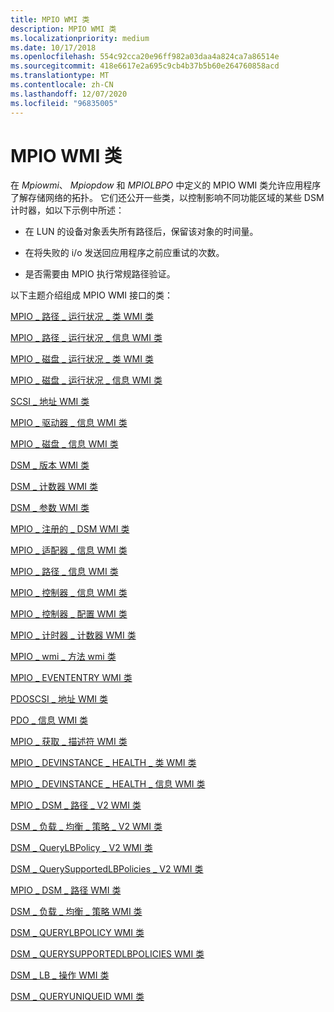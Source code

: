 ```yaml
---
title: MPIO WMI 类
description: MPIO WMI 类
ms.localizationpriority: medium
ms.date: 10/17/2018
ms.openlocfilehash: 554c92cca20e96ff982a03daa4a824ca7a86514e
ms.sourcegitcommit: 418e6617e2a695c9cb4b37b5b60e264760858acd
ms.translationtype: MT
ms.contentlocale: zh-CN
ms.lasthandoff: 12/07/2020
ms.locfileid: "96835005"
---
```

# <a name="mpio-wmi-classes"></a>MPIO WMI 类


在 *Mpiowmi*、 *Mpiopdow* 和 *MPIOLBPO* 中定义的 MPIO WMI 类允许应用程序了解存储网络的拓扑。 它们还公开一些类，以控制影响不同功能区域的某些 DSM 计时器，如以下示例中所述：

-   在 LUN 的设备对象丢失所有路径后，保留该对象的时间量。

-   在将失败的 i/o 发送回应用程序之前应重试的次数。

-   是否需要由 MPIO 执行常规路径验证。

以下主题介绍组成 MPIO WMI 接口的类：

[MPIO \_ 路径 \_ 运行状况 \_ 类 WMI 类](mpio-path-health-class-wmi-class.md)

[MPIO \_ 路径 \_ 运行状况 \_ 信息 WMI 类](mpio-path-health-info-wmi-class.md)

[MPIO \_ 磁盘 \_ 运行状况 \_ 类 WMI 类](mpio-disk-health-class-wmi-class.md)

[MPIO \_ 磁盘 \_ 运行状况 \_ 信息 WMI 类](mpio-disk-health-info-wmi-class.md)

[SCSI \_ 地址 WMI 类](scsi-addr-wmi-class.md)

[MPIO \_ 驱动器 \_ 信息 WMI 类](mpio-drive-info-wmi-class.md)

[MPIO \_ 磁盘 \_ 信息 WMI 类](mpio-disk-info-wmi-class.md)

[DSM \_ 版本 WMI 类](dsm-version-wmi-class.md)

[DSM \_ 计数器 WMI 类](dsm-counters-wmi-class.md)

[DSM \_ 参数 WMI 类](dsm-parameters-wmi-class.md)

[MPIO \_ 注册的 \_ DSM WMI 类](mpio-registered-dsm-wmi-class.md)

[MPIO \_ 适配器 \_ 信息 WMI 类](mpio-adapter-information-wmi-class.md)

[MPIO \_ 路径 \_ 信息 WMI 类](mpio-path-information-wmi-class.md)

[MPIO \_ 控制器 \_ 信息 WMI 类](mpio-controller-info-wmi-class.md)

[MPIO \_ 控制器 \_ 配置 WMI 类](mpio-controller-configuration-wmi-class.md)

[MPIO \_ 计时器 \_ 计数器 WMI 类](mpio-timers-counters-wmi-class.md)

[MPIO \_ wmi \_ 方法 wmi 类](mpio-wmi-methods-wmi-class.md)

[MPIO \_ EVENTENTRY WMI 类](mpio-evententry-wmi-class.md)

[PDOSCSI \_ 地址 WMI 类](pdoscsi-addr-wmi-class.md)

[PDO \_ 信息 WMI 类](pdo-information-wmi-class.md)

[MPIO \_ 获取 \_ 描述符 WMI 类](mpio-get-descriptor-wmi-class.md)

[MPIO \_ DEVINSTANCE \_ HEALTH \_ 类 WMI 类](mpio-devinstance-health-class-wmi-class.md)

[MPIO \_ DEVINSTANCE \_ HEALTH \_ 信息 WMI 类](mpio-devinstance-health-info-wmi-class.md)

[MPIO \_ DSM \_ 路径 \_ V2 WMI 类](mpio-dsm-path-v2-wmi-class.md)

[DSM \_ 负载 \_ 均衡 \_ 策略 \_ V2 WMI 类](dsm-load-balance-policy-v2-wmi-class.md)

[DSM \_ QueryLBPolicy \_ V2 WMI 类](dsm-querylbpolicy-v2-wmi-class.md)

[DSM \_ QuerySupportedLBPolicies \_ V2 WMI 类](dsm-querysupportedlbpolicies-v2-wmi-class.md)

[MPIO \_ DSM \_ 路径 WMI 类](mpio-dsm-path-wmi-class.md)

[DSM \_ 负载 \_ 均衡 \_ 策略 WMI 类](dsm-load-balance-policy-wmi-class.md)

[DSM \_ QUERYLBPOLICY WMI 类](dsm-querylbpolicy-wmi-class.md)

[DSM \_ QUERYSUPPORTEDLBPOLICIES WMI 类](dsm-querysupportedlbpolicies-wmi-class.md)

[DSM \_ LB \_ 操作 WMI 类](dsm-lb-operations-wmi-class.md)

[DSM \_ QUERYUNIQUEID WMI 类](dsm-queryuniqueid-wmi-class.md)

 

 





